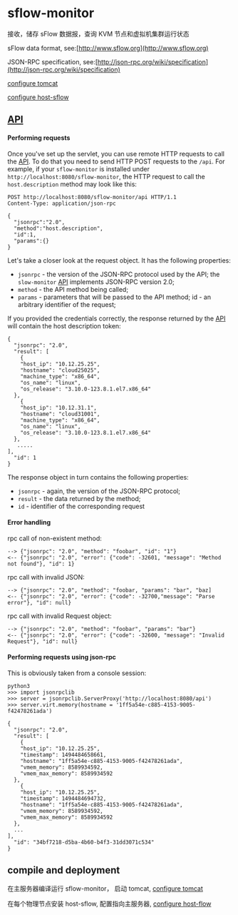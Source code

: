 sflow-monitor
============


接收，储存 sFlow 数据报，查询 KVM 节点和虚拟机集群运行状态

sFlow data format, see:[http://www.sflow.org](http://www.sflow.org)

JSON-RPC specification, see:[http://json-rpc.org/wiki/specification](http://json-rpc.org/wiki/specification)

[configure tomcat](/docs/configure_tomcat.md)

[configure host-sflow](/docs/configure_host_flow.md)

[API](/docs/api.md)
----

#### Performing requests
Once you've set up the servlet, you can use remote HTTP requests to call the [API](/docs/api.md). 
To do that you need to send HTTP POST requests to the `/api`. For example, if your `sflow-monitor` is installed under `http://localhost:8080/sflow-monitor`, 
the HTTP request to call the `host.description` method may look like this:

    POST http://localhost:8080/sflow-monitor/api HTTP/1.1
    Content-Type: application/json-rpc
      
    {
      "jsonrpc":"2.0",
      "method":"host.description",
      "id":1,
      "params":{}
    }

Let's take a closer look at the request object. It has the following properties: 

* `jsonrpc` - the version of the JSON-RPC protocol used by the API; the `slow-monitor` [API](/docs/api.md) implements JSON-RPC version 2.0;
* `method` - the API method being called;
* `params` - parameters that will be passed to the API method;
id - an arbitrary identifier of the request;

If you provided the credentials correctly, the response returned by the [API](/docs/api.md) will contain the host description token: 

    {
      "jsonrpc": "2.0",
      "result": [
        {
        "host_ip": "10.12.25.25",
        "hostname": "cloud25025",
        "machine_type": "x86_64",
        "os_name": "linux",
        "os_release": "3.10.0-123.8.1.el7.x86_64"
      },
        {
        "host_ip": "10.12.31.1",
        "hostname": "cloud31001",
        "machine_type": "x86_64",
        "os_name": "linux",
        "os_release": "3.10.0-123.8.1.el7.x86_64"
      },
       .....
    ],
      "id": 1
    }
    
The response object in turn contains the following properties: 
* `jsonrpc` - again, the version of the JSON-RPC protocol;
* `result` - the data returned by the method;
* `id` - identifier of the corresponding request
    
#### Error handling

rpc call of non-existent method:

    --> {"jsonrpc": "2.0", "method": "foobar", "id": "1"}
    <-- {"jsonrpc": "2.0", "error": {"code": -32601, "message": "Method not found"}, "id": 1}
    
rpc call with invalid JSON:

    --> {"jsonrpc": "2.0", "method": "foobar, "params": "bar", "baz]
    <-- {"jsonrpc": "2.0", "error": {"code": -32700,"message": "Parse error"}, "id": null}
    
rpc call with invalid Request object:

    --> {"jsonrpc": "2.0", "method": "foobar", "params": "bar"}
    <-- {"jsonrpc": "2.0", "error": {"code": -32600, "message": "Invalid Request"}, "id": null}
    
#### Performing requests using json-rpc
This is obviously taken from a console session:

    python3
    >>> import jsonrpclib
    >>> server = jsonrpclib.ServerProxy('http://localhost:8080/api')
    >>> server.virt.memory(hostname = '1ff5a54e-c885-4153-9005-f42478261ada')
       
    {
      "jsonrpc": "2.0",
      "result": [
        {
        "host_ip": "10.12.25.25",
        "timestamp": 1494484658661,
        "hostname": "1ff5a54e-c885-4153-9005-f42478261ada",
        "vmem_memory": 8589934592,
        "vmem_max_memory": 8589934592
      },
        {
        "host_ip": "10.12.25.25",
        "timestamp": 1494484694732,
        "hostname": "1ff5a54e-c885-4153-9005-f42478261ada",
        "vmem_memory": 8589934592,
        "vmem_max_memory": 8589934592
      },
      ...
    ],
      "id": "34bf7218-d5ba-4b60-b4f3-31dd3071c534"
    }
    
compile and deployment
----------------------

在主服务器编译运行 sflow-monitor， 启动 tomcat, [configure tomcat](/docs/configure_tomcat.md)

在每个物理节点安装 host-sflow, 配置指向主服务器, [configure host-flow](docs/configure_host_flow.md)
    
    



